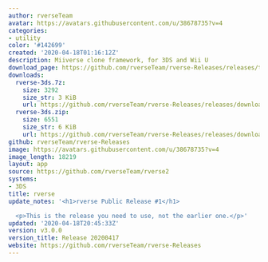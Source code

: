 ```yaml
---
author: rverseTeam
avatar: https://avatars.githubusercontent.com/u/38678735?v=4
categories:
- utility
color: '#142699'
created: '2020-04-18T01:16:12Z'
description: Miiverse clone framework, for 3DS and Wii U
download_page: https://github.com/rverseTeam/rverse-Releases/releases/tag/v3.0.0
downloads:
  rverse-3ds.7z:
    size: 3292
    size_str: 3 KiB
    url: https://github.com/rverseTeam/rverse-Releases/releases/download/v3.0.0/rverse-3ds.7z
  rverse-3ds.zip:
    size: 6551
    size_str: 6 KiB
    url: https://github.com/rverseTeam/rverse-Releases/releases/download/v3.0.0/rverse-3ds.zip
github: rverseTeam/rverse-Releases
image: https://avatars.githubusercontent.com/u/38678735?v=4
image_length: 18219
layout: app
source: https://github.com/rverseTeam/rverse2
systems:
- 3DS
title: rverse
update_notes: '<h1>rverse Public Release #1</h1>

  <p>This is the release you need to use, not the earlier one.</p>'
updated: '2020-04-18T20:45:33Z'
version: v3.0.0
version_title: Release 20200417
website: https://github.com/rverseTeam/rverse-Releases
---
```

